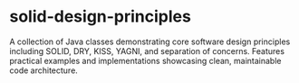 # solid-design-principles
A collection of Java classes demonstrating core software design principles including SOLID, DRY, KISS, YAGNI, and separation of concerns. Features practical examples and implementations showcasing clean, maintainable code architecture.
